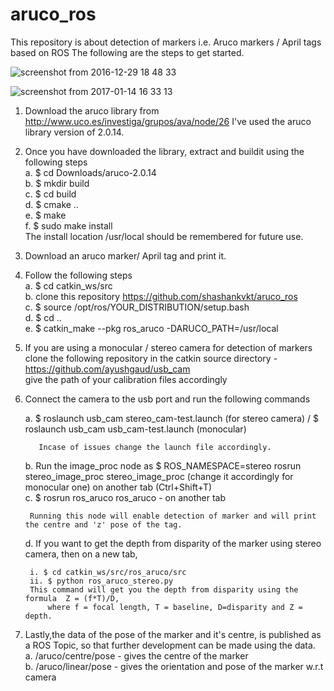 # aruco_ros
This repository is about detection of markers i.e. Aruco markers / April tags based on ROS
The following are the steps to get started.

![screenshot from 2016-12-29 18 48 33](https://cloud.githubusercontent.com/assets/23419376/21954443/d77a9af2-da76-11e6-8343-2b3c6a384a44.png)

![screenshot from 2017-01-14 16 33 13](https://cloud.githubusercontent.com/assets/23419376/21954468/7dffb10a-da77-11e6-9345-98427e3e175e.png)


1. Download the aruco library from http://www.uco.es/investiga/grupos/ava/node/26 
    I've used the aruco library version of 2.0.14.  
	
2. Once you have downloaded the library, extract and buildit using the following steps  
    a. $ cd Downloads/aruco-2.0.14  
    b. $ mkdir build  
    c. $ cd build  
    d. $ cmake ..  
    e. $ make  
    f. $ sudo make install  
    The install location /usr/local should be remembered for future use.
	
3. Download an aruco marker/ April tag and print it.

4. Follow the following steps  
    a. $ cd catkin_ws/src  
    b. clone this repository  https://github.com/shashankvkt/aruco_ros  
    c. $ source /opt/ros/YOUR_DISTRIBUTION/setup.bash  
    d. $ cd ..  
    e. $ catkin_make --pkg ros_aruco -DARUCO_PATH=/usr/local  
	
5. If you are using a monocular / stereo camera for detection of markers clone the following repository in the catkin source directory - https://github.com/ayushgaud/usb_cam  
give the path of your calibration files accordingly

6. Connect the camera to the usb port and run the following commands

    a. $ roslaunch usb_cam stereo_cam-test.launch (for stereo camera)  / $ roslaunch usb_cam usb_cam-test.launch (monocular)
	
          Incase of issues change the launch file accordingly.
    b. Run the image_proc node as    $ ROS_NAMESPACE=stereo rosrun stereo_image_proc stereo_image_proc (change it accordingly for           monocular one) on another tab (Ctrl+Shift+T)  
    c. $ rosrun ros_aruco ros_aruco - on another tab
	
        Running this node will enable detection of marker and will print the centre and 'z' pose of the tag.  
    d. If you want to get the depth from disparity of the marker using stereo camera, then on a new tab,  
	
        i. $ cd catkin_ws/src/ros_aruco/src  
        ii. $ python ros_aruco_stereo.py  
        This command will get you the depth from disparity using the formula  Z = (f*T)/D,
            where f = focal length, T = baseline, D=disparity and Z = depth.  

7. Lastly,the data of the pose of the marker and it's centre, is published as a ROS Topic, so that further development can be made using the data.  
	a. /aruco/centre/pose - gives the centre of the marker  
	b. /aruco/linear/pose - gives the orientation and pose of the marker w.r.t camera  

